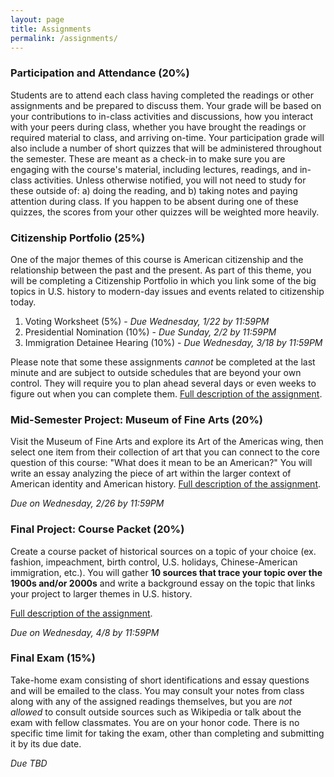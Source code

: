 ```yaml
---
layout: page
title: Assignments
permalink: /assignments/
---
```


### Participation and Attendance (20%)

Students are to attend each class having completed the readings or other assignments and be prepared to discuss them. Your grade will be based on your contributions to in-class activities and discussions, how you interact with your peers during class, whether you have brought the readings or required material to class, and arriving on-time. Your participation grade will also include a number of short quizzes that will be administered throughout the semester. These are meant as a check-in to make sure you are engaging with the course's material, including lectures, readings, and in-class activities. Unless otherwise notified, you will not need to study for these outside of: a) doing the reading, and b) taking notes and paying attention during class. If you happen to be absent during one of these quizzes, the scores from your other quizzes will be weighted more heavily. 

### Citizenship Portfolio (25%)

One of the major themes of this course is American citizenship and the relationship between the past and the present. As part of this theme, you will be completing a Citizenship Portfolio in which you link some of the big topics in U.S. history to modern-day issues and events related to citizenship today.

1. Voting Worksheet (5%) - *Due Wednesday, 1/22 by 11:59PM*
2. Presidential Nomination (10%) - *Due Sunday, 2/2 by 11:59PM*
3. Immigration Detainee Hearing (10%) - *Due Wednesday, 3/18 by 11:59PM*

Please note that some these assignments *cannot* be completed at the last minute and are subject to outside schedules that are beyond your own control. They will require you to plan ahead several days or even weeks to figure out when you can complete them. [Full description of the assignment]({{site.baseurl}}/citizenship-portfolio).

### Mid-Semester Project: Museum of Fine Arts (20%)

Visit the Museum of Fine Arts and explore its Art of the Americas wing, then select one item from their collection of art that you can connect to the core question of this course: "What does it mean to be an American?" You will write an essay analyzing the piece of art within the larger context of American identity and American history. [Full description of the assignment]({{site.baseurl}}/mfa-project).

*Due on Wednesday, 2/26 by 11:59PM*

### Final Project: Course Packet (20%)

Create a course packet of historical sources on a topic of your choice (ex. fashion, impeachment, birth control, U.S. holidays, Chinese-American immigration, etc.). You will gather **10 sources that trace your topic over the 1900s and/or 2000s** and write a background essay on the topic that links your project to larger themes in U.S. history.

[Full description of the assignment]({{site.baseurl}}/final-project).

*Due on Wednesday, 4/8 by 11:59PM*

### Final Exam (15%)

Take-home exam consisting of short identifications and essay questions and will be emailed to the class. You may consult your notes from class along with any of the assigned readings themselves, but you are *not allowed* to consult outside sources such as Wikipedia or talk about the exam with fellow classmates. You are on your honor code. There is no specific time limit for taking the exam, other than completing and submitting it by its due date.

*Due TBD*